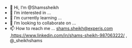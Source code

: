 - 👋 Hi, I’m @Shamssheikh
- 👀 I’m interested in ... 
- 🌱 I’m currently learning ...
- 💞️ I’m looking to collaborate on ...
- 📫 How to reach me ... shams.sheikh@experis.com ,https://www.linkedin.com/in/shams-sheikh-987063222/  , @_sheikhshams

<!---
Shamssheikh/Shamssheikh is a ✨ special ✨ repository because its `README.md` (this file) appears on your GitHub profile.
You can click the Preview link to take a look at your changes.
--->
